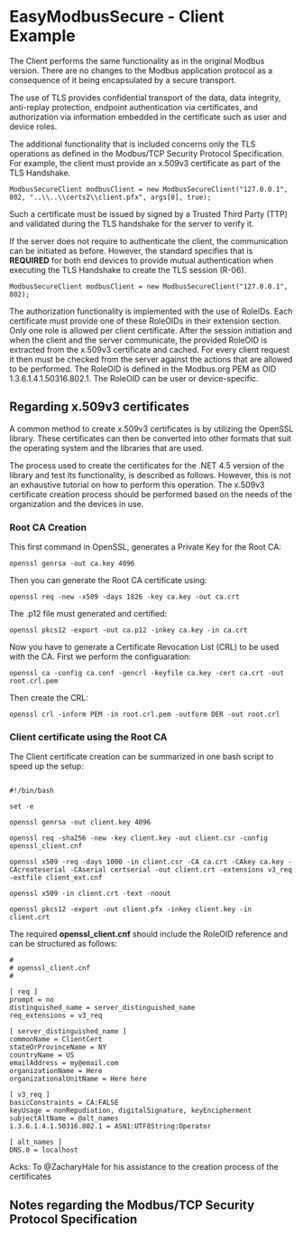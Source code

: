 ﻿# EasyModbusSecure - Client Example

The Client performs the same functionality as in the original Modbus version. There are no changes to the Modbus application protocol as a consequence of it being encapsulated by a secure transport.

The use of TLS provides confidential transport of the data, data integrity, anti-replay protection, endpoint authentication via certificates, and authorization via information embedded in the certificate 
such as user and device roles.

The additional functionality that is included concerns only the TLS operations as defined in the Modbus/TCP Security Protocol Specification. For example, the client must provide an x.509v3 certificate as part
of the TLS Handshake.

```
ModbusSecureClient modbusClient = new ModbusSecureClient("127.0.0.1", 802, "..\\..\\certs2\\client.pfx", args[0], true);
```

Such a certificate must be issued by signed by a Trusted Third Party (TTP) and validated during the TLS handshake for the server to verify it.

If the server does not require to authenticate the client, the communication can be initiated as before. However, the standard specifies that is **REQUIRED** for both end devices to provide 
mutual authentication when executing the TLS Handshake to create the TLS session (R-06).

```
ModbusSecureClient modbusClient = new ModbusSecureClient("127.0.0.1", 802);
```

The authorization functionality is implemented with the use of RoleIDs. Each certificate must provide one of these RoleOIDs in their extension section. Only one role is allowed per client certificate.
After the session initiation and when the client and the server communicate, the provided RoleOID is extracted from the x.509v3 certificate and cached. For every client request it then must be checked from 
the server against the actions that are allowed to be performed. The RoleOID is defined in the Modbus.org PEM as OID 1.3.6.1.4.1.50316.802.1. The RoleOID can be user or device-specific.

## Regarding x.509v3 certificates

A common method to create x.509v3 certificates is by utilizing the OpenSSL library. These certificates can then be converted into other formats that suit the operating system and the libraries that are used.

The process used to create the certificates for the .NET 4.5 version of the library and test its functionality, is described as follows. However, this is not an exhaustive tutorial on how to perform this operation.
The x.509v3 certificate creation process should be performed based on the needs of the organization and the devices in use.

### Root CA Creation

This first command in OpenSSL, generates a Private Key for the Root CA:

```
openssl genrsa -out ca.key 4096
```

Then you can generate the Root CA certificate using:

```
openssl req -new -x509 -days 1826 -key ca.key -out ca.crt
```

The .p12 file must generated and certified:

```
openssl pkcs12 -export -out ca.p12 -inkey ca.key -in ca.crt
```

Now you have to generate a Certificate Revocation List (CRL) to be used with the CA. First we perform the configuaration:

```
openssl ca -config ca.conf -gencrl -keyfile ca.key -cert ca.crt -out root.crl.pem
```

Then create the CRL:

```
openssl crl -inform PEM -in root.crl.pem -outform DER -out root.crl
```

### Client certificate using the Root CA

The Client certificate creation can be summarized in one bash script to speed up the setup:

```

#!/bin/bash

set -e

openssl genrsa -out client.key 4096

openssl req -sha256 -new -key client.key -out client.csr -config openssl_client.cnf

openssl x509 -req -days 1000 -in client.csr -CA ca.crt -CAkey ca.key -CAcreateserial -CAserial certserial -out client.crt -extensions v3_req -extfile client_ext.cnf

openssl x509 -in client.crt -text -noout

openssl pkcs12 -export -out client.pfx -inkey client.key -in client.crt

```

The required **openssl_client.cnf** should include the RoleOID reference and can be structured as follows:

```
#
# openssl_client.cnf
#

[ req ]
prompt = no
distinguished_name = server_distinguished_name
req_extensions = v3_req

[ server_distinguished_name ]
commonName = ClientCert
stateOrProvinceName = NY
countryName = US
emailAddress = my@email.com
organizationName = Here
organizationalUnitName = Here here

[ v3_req ]
basicConstraints = CA:FALSE
keyUsage = nonRepudiation, digitalSignature, keyEncipherment
subjectAltName = @alt_names
1.3.6.1.4.1.50316.802.1 = ASN1:UTF8String:Operator

[ alt_names ]
DNS.0 = localhost

```

Acks: To @ZacharyHale for his assistance to the creation process of the certificates

## Notes regarding the Modbus/TCP Security Protocol Specification

